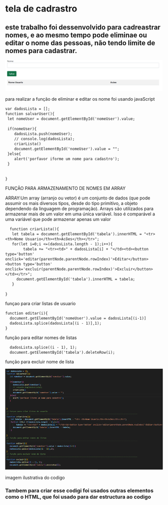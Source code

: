 # tela de cadrastro


## este trabalho foi dessenvolvido para cadreastrar nomes, e ao mesmo tempo pode eliminae ou editar o nome das pessoas, não tendo limite de nomes para cadastrar.

 
 
 
 ![](cadastro.png)







para realizar a função de eliminar e editar os nome foi usando javaScript
  
  
  ``` 
  var dadosLista = [];
function salvarUser(){
   let nomeUser = document.getElementById('nomeUser').value;

   if(nomeUser){
      dadosLista.push(nomeUser);
      // console.log(dadosLista);
      criarLista()
      document.getElementById('nomeUser').value = "";
   }else{
      alert('porfavor iforme um nome para cadastro');
   }


}

   ```
   FUNÇÃO PARA ARMAZENAMENTO DE NOMES EM ARRAY

   ARRAY:Um array (arranjo ou vetor) é um conjunto de dados (que pode assumir os mais diversos tipos, desde do tipo primitivo, a objeto dependendo da linguagem de programação). Arrays são utilizados para armazenar mais de um valor em uma única variável. Isso é comparável a uma variável que pode armazenar apenas um valor




 ```
   function criarLista(){
    let tabela = document.getElementById('tabela').innerHTML = "<tr> <th>Nome Usuario</th><th>Acões</th></tr>";
    for(let i=0;i <=(dadosLista.length - 1);i++){
         tabela += "<tr><td>" + dadosLista[i] + "</td><td><button type='button' onclick='editar(parentNode.parentNode.rowIndex)'>Editar</button><button type='button' onclick='excluir(parentNode.parentNode.rowIndex)'>Excluir</button></td></tr>";
      document.getElementById('tabela').innerHTML = tabela;
    }

}
 ```
 funçao para criar listas de usuario

 ```
 function editar(i){
   document.getElementById('nomeUser').value = dadosLista[(i-1)]
   dadosLista.splice(dadosLista[(i - 1)],1);
}  
 ```
  função para editar nomes de listas 

 ```function excluir(i){
   dadosLista.splice((i - 1), 1);
   document.getElementById('tabela').deleteRow(i);

  ```
  função para excluir nome de lista 



  ![](js.png)



  imagem ilustrativa do codigo


  ### Tambem para criar esse codigi foi usados outras elementos como o HTML, que foi usado para dar estructura ao codigo  
